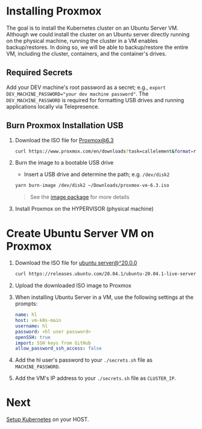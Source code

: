 # Installing Proxmox

The goal is to install the Kubernetes cluster on an Ubuntu Server VM. Although we could install the cluster on an Ubuntu server directly running on the physical machine, running the cluster in a VM enables backup/restores. In doing so, we will be able to backup/restore the entire VM, including the cluster, containers, and the container's drives.

## Required Secrets

Add your DEV machine's root password as a secret; e.g., `export DEV_MACHINE_PASSWORD="your dev machine password"`. The `DEV_MACHINE_PASSWORD` is required for formatting USB drives and running applications locally via Telepresence.

## Burn Proxmox Installation USB

1. Download the ISO file for [Proxmox@6.3](https://www.proxmox.com/en/downloads?task=callelement&format=raw&item_id=551&element=f85c494b-2b32-4109-b8c1-083cca2b7db6&method=download&args[0]=fddb74cadac96ec12df291d95068f984)
   ```bash
   curl https://www.proxmox.com/en/downloads?task=callelement&format=raw&item_id=551&element=f85c494b-2b32-4109-b8c1-083cca2b7db6&method=download&args[0]=fddb74cadac96ec12df291d95068f984 -o ~/Downloads/proxmox-ve-6.3.iso
   ```
1. Burn the image to a bootable USB drive

   - Insert a USB drive and determine the path; e.g. `/dev/disk2`

   ```bash
   yarn burn-image /dev/disk2 ~/Downloads/proxmox-ve-6.3.iso
   ```

   > See the [image package](packages/image) for more details

1. Install Proxmox on the HYPERVISOR (physical machine)

# Create Ubuntu Server VM on Proxmox

1. Download the ISO file for [ubuntu server@^20.0.0](https://releases.ubuntu.com/20.04.1/ubuntu-20.04.1-live-server-amd64.iso)
   ```bash
   curl https://releases.ubuntu.com/20.04.1/ubuntu-20.04.1-live-server-amd64.iso -o ~/Downloads/ubuntu-server-20.04.iso
   ```
1. Upload the downloaded ISO image to Proxmox
1. When installing Ubuntu Server in a VM, use the following settings at the prompts:

   ```yml
   name: hl
   host: vm-k8s-main
   username: hl
   password: <hl user password>
   openSSH: true
   import: SSH keys from GitHub
   allow_password_ssh_access: false
   ```

1. Add the hl user's password to your `./secrets.sh` file as `MACHINE_PASSWORD`.
1. Add the VM's IP address to your `./secrets.sh` file as `CLUSTER_IP`.

# Next

[Setup Kubernetes](./02-installation-kubernetes.md) on your HOST.
